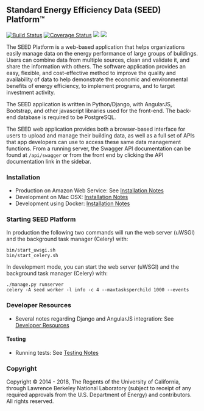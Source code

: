 ## Standard Energy Efficiency Data (SEED) Platform™
[![Build Status][travis-img]][travis-url] [![Coverage Status][coveralls-img]][coveralls-url]
[![](http://readthedocs.org/projects/seed-platform/badge/?version=stable)](http://seed-platform.readthedocs.io/en/stable/)
[![](http://readthedocs.org/projects/seed-platform/badge/?version=latest)](http://seed-platform.readthedocs.io/en/latest/)

The SEED Platform is a web-based application that helps organizations easily
manage data on the energy performance of large groups of buildings. Users can
combine data from multiple sources, clean and validate it, and share the
information with others. The software application provides an easy, flexible,
and cost-effective method to improve the quality and availability of data to
help demonstrate the economic and environmental benefits of energy efficiency,
to implement programs, and to target investment activity.

The SEED application is written in Python/Django, with AngularJS, Bootstrap,
and other javascript libraries used for the front-end. The back-end database
is required to be PostgreSQL.

The SEED web application provides both a browser-based interface for users to
upload and manage their building data, as well as a full set of APIs that app
developers can use to access these same data management functions.  From a
running server, the Swagger API documentation can be found at `/api/swagger`
or from the front end by clicking the API documentation link in the sidebar.


### Installation

* Production on Amazon Web Service: See [Installation Notes][production-aws-url]
* Development on Mac OSX: [Installation Notes][development-mac-osx]
* Development using Docker: [Installation Notes][development-docker]

### Starting SEED Platform

In production the following two commands will run the web server (uWSGI) and
the background task manager (Celery) with:

```
bin/start_uwsgi.sh
bin/start_celery.sh
```

In development mode, you can start the web server (uWSGI) and the background
task manager (Celery) with:

```
./manage.py runserver
celery -A seed worker -l info -c 4 --maxtasksperchild 1000 --events
```

### Developer Resources

* Several notes regarding Django and AngularJS integration: See [Developer Resources][developer-resources]

#### Testing

* Running tests: See [Testing Notes][developer-testing-notes]

### Copyright
Copyright ©  2014 - 2018, The Regents of the University of California, through
Lawrence Berkeley National Laboratory (subject to receipt of any required
approvals from the U.S. Department of Energy) and contributors. All rights
reserved.


[development-docker]: https://github.com/SEED-platform/seed/blob/develop/docs/source/setup_docker.rst
[development-mac-osx]: https://github.com/SEED-platform/seed/blob/develop/docs/source/setup_osx.rst
[production-aws-url]: http://www.github.com/seed-platform/seed/wiki/Installation
[developer-resources]: https://github.com/SEED-platform/seed/blob/develop/docs/source/developer_resources.rst
[developer-testing-notes]: https://github.com/SEED-platform/seed/blob/39bc55b846f0c1dc4c8d1574272cac50378de651/docs/source/developer_resources.rst#testing
[read-the-docs-stable]: http://seed-platform.readthedocs.io/en/stable
[read-the-docs-stable-img]: https://readthedocs.io/projects/seed-platform/badge/?version=stable
[read-the-docs-latest]: http://seed-platform.readthedocs.io/en/latest/
[read-the-docs-latest-img]: https://readthedocs.io/projects/seed-platform/badge/?version=latest
[travis-img]: https://travis-ci.org/SEED-platform/seed.svg?branch=develop
[travis-url]: https://travis-ci.org/SEED-platform/seed
[coveralls-img]: https://coveralls.io/repos/github/SEED-platform/seed/badge.svg?branch=HEAD
[coveralls-url]: https://coveralls.io/github/SEED-platform/seed?branch=HEAD
